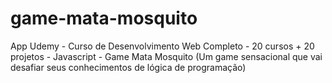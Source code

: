 # game-mata-mosquito
App Udemy - Curso de Desenvolvimento Web Completo - 20 cursos + 20 projetos - Javascript - Game Mata Mosquito (Um game sensacional que vai desafiar seus conhecimentos de lógica de programação)
